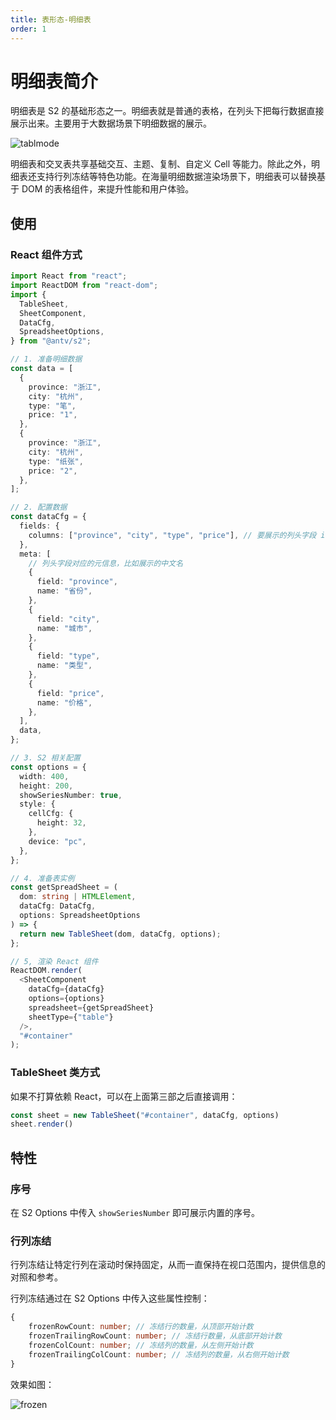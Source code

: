 ```yaml
---
title: 表形态-明细表
order: 1
---
```


# 明细表简介

明细表是 S2 的基础形态之一。明细表就是普通的表格，在列头下把每行数据直接展示出来。主要用于大数据场景下明细数据的展示。

![tablmode](https://gw.alipayobjects.com/mdn/rms_ca5e51/afts/img/A*rUnvRKlKL0wAAAAAAAAAAAAAARQnAQ)

明细表和交叉表共享基础交互、主题、复制、自定义 Cell 等能力。除此之外，明细表还支持行列冻结等特色功能。在海量明细数据渲染场景下，明细表可以替换基于 DOM 的表格组件，来提升性能和用户体验。

## 使用

### React 组件方式

```typescript
import React from "react";
import ReactDOM from "react-dom";
import {
  TableSheet,
  SheetComponent,
  DataCfg,
  SpreadsheetOptions,
} from "@antv/s2";

// 1. 准备明细数据
const data = [
  {
    province: "浙江",
    city: "杭州",
    type: "笔",
    price: "1",
  },
  {
    province: "浙江",
    city: "杭州",
    type: "纸张",
    price: "2",
  },
];

// 2. 配置数据
const dataCfg = {
  fields: {
    columns: ["province", "city", "type", "price"], // 要展示的列头字段 id 列表
  },
  meta: [
    // 列头字段对应的元信息，比如展示的中文名
    {
      field: "province",
      name: "省份",
    },
    {
      field: "city",
      name: "城市",
    },
    {
      field: "type",
      name: "类型",
    },
    {
      field: "price",
      name: "价格",
    },
  ],
  data,
};

// 3. S2 相关配置
const options = {
  width: 400,
  height: 200,
  showSeriesNumber: true,
  style: {
    cellCfg: {
      height: 32,
    },
    device: "pc",
  },
};

// 4. 准备表实例
const getSpreadSheet = (
  dom: string | HTMLElement,
  dataCfg: DataCfg,
  options: SpreadsheetOptions
) => {
  return new TableSheet(dom, dataCfg, options);
};

// 5, 渲染 React 组件
ReactDOM.render(
  <SheetComponent
    dataCfg={dataCfg}
    options={options}
    spreadsheet={getSpreadSheet}
    sheetType={"table"}
  />,
  "#container"
);

```

### TableSheet 类方式

如果不打算依赖 React，可以在上面第三部之后直接调用：

```typescript
const sheet = new TableSheet("#container", dataCfg, options)
sheet.render()
```

## 特性

### 序号

在 S2 Options 中传入 `showSeriesNumber` 即可展示内置的序号。

### 行列冻结

行列冻结让特定行列在滚动时保持固定，从而一直保持在视口范围内，提供信息的对照和参考。

行列冻结通过在 S2 Options 中传入这些属性控制：

```typescript
{
    frozenRowCount: number; // 冻结行的数量，从顶部开始计数
    frozenTrailingRowCount: number; // 冻结行数量，从底部开始计数
    frozenColCount: number; // 冻结列的数量，从左侧开始计数
    frozenTrailingColCount: number; // 冻结列的数量，从右侧开始计数
}
```

效果如图：

![frozen](https://gw.alipayobjects.com/mdn/rms_ca5e51/afts/img/A*UZwHR7MHGJYAAAAAAAAAAAAAARQnAQ)
